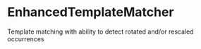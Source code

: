 # EnhancedTemplateMatcher
Template matching with ability to detect rotated and/or rescaled occurrences 
